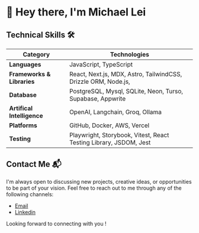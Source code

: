 # 👋 Hey there, I'm Michael Lei

##  Technical Skills 🛠️
| **Category**          | **Technologies**                                                                 |
|-----------------------|--------------------------------------------------------------------------|
| **Languages**         | JavaScript, TypeScript                                                   |
| **Frameworks & Libraries** | React, Next.js, MDX, Astro, TailwindCSS, Drizzle ORM, Node.js,                                   |
| **Database** | PostgreSQL, Mysql, SQLite, Neon, Turso, Supabase, Appwrite                           |
| **Artifical Intelligence**                | OpenAI, Langchain, Groq, Ollama                                           |
| **Platforms** | GitHub, Docker, AWS, Vercel                           |
| **Testing**           | Playwright, Storybook, Vitest, React Testing Library, JSDOM, Jest         |



## Contact Me 📬

I'm always open to discussing new projects, creative ideas, or opportunities to be part of your vision. Feel free to reach out to me through any of the following channels:

- [Email](mailto:michael8940@hotmail.com)
- [Linkedin](https://www.linkedin.com/in/michaelleii/)

Looking forward to connecting with you !

<!--
**michaeleii/michaeleii** is a ✨ _special_ ✨ repository because its `README.md` (this file) appears on your GitHub profile.

Here are some ideas to get you started:

- 🔭 I’m currently working on ...
- 🌱 I’m currently learning ...
- 👯 I’m looking to collaborate on ...
- 🤔 I’m looking for help with ...
- 💬 Ask me about ...
- 📫 How to reach me: ...
- 😄 Pronouns: ...
- ⚡ Fun fact: ...
-->
